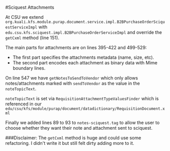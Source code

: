 #Sciquest Attachments

At CSU we extend 
```org.kuali.kfs.module.purap.document.service.impl.B2BPurchaseOrderSciquestServiceImpl```
with
```edu.csu.kfs.sciquest.impl.B2BPurchaseOrderServiceImpl```
and override the ```getCxml``` method (line 151).

The main parts for attachments are on lines 395-422 and 499-529:

* The first part specifies the attachments metadata (name, size, etc).
* The second part encodes each attachment as binary data with Mime boundary lines.

On line 547 we have ```getNotesToSendToVendor``` which only allows notes/attachments marked with ```sendToVendor``` as the value in the ```noteTopicText```.

```noteTopicText``` is set via ```RequisitionAttachmentTypeValuesFinder``` which is referenced in our
```edu/csu/kfs/module/purap/document/datadictionary/RequisitionDocument.xml```

Finally we added lines 89 to 93 to ```notes-sciquest.tag``` to allow the user to choose whether they want their note and attachment sent to sciquest.

###Disclaimer: The ```getCxml``` method is huge and could use some refactoring. I didn't write it but still felt dirty adding more to it.